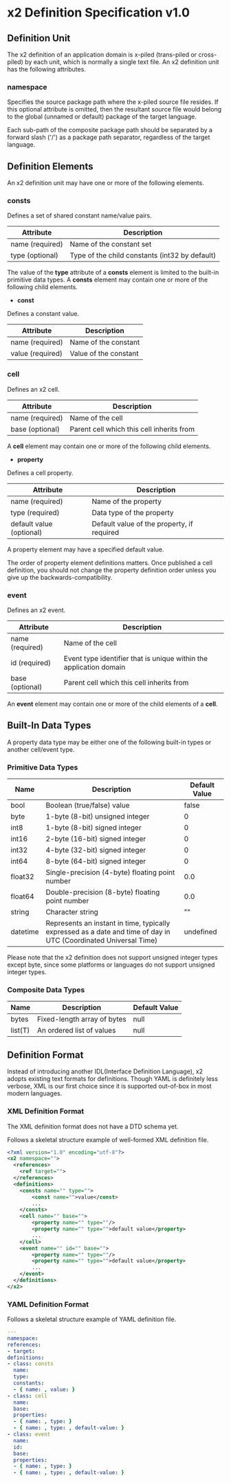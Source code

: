 x2 Definition Specification v1.0
================================

Definition Unit
---------------

The x2 definition of an application domain is x-piled (trans-piled or
cross-piled) by each unit, which is normally a single text file. An x2
definition unit has the following attributes.

### namespace

Specifies the source package path where the x-piled source file resides. If this
optional attribute is omitted, then the resultant source file would belong to
the global (unnamed or default) package of the target language.

Each sub-path of the composite package path should be separated by a forward
slash ('/') as a package path separator, regardless of the target language.

Definition Elements
-------------------

An x2 definition unit may have one or more of the following elements.

### consts

Defines a set of shared constant name/value pairs.

| Attribute       | Description                                    |
|-----------------|------------------------------------------------|
| name (required) | Name of the constant set                       |
| type (optional) | Type of the child constants (int32 by default) |

The value of the **type** attribute of a **consts** element is limited to the
built-in primitive data types.
A **consts** element may contain one or more of the following child elements.

* **const**

Defines a constant value.

| Attribute        | Description           |
|------------------|-----------------------|
| name (required)  | Name of the constant  |
| value (required) | Value of the constant |

### cell

Defines an x2 cell.

| Attribute       | Description                               |
|-----------------|-------------------------------------------|
| name (required) | Name of the cell                          |
| base (optional) | Parent cell which this cell inherits from |

A **cell** element may contain one or more of the following child elements.

* **property**

Defines a cell property.

| Attribute                | Description                                |
|--------------------------|--------------------------------------------|
| name (required)          | Name of the property                       |
| type (required)          | Data type of the property                  |
| default value (optional) | Default value of the property, if required | 

A property element may have a specified default value.

The order of property element definitions matters. Once published a cell
definition, you should not change the property definition order unless you give
up the backwards-compatibility.

### event

Defines an x2 event.

| Attribute       | Description                               |
|-----------------|-------------------------------------------|
| name (required) | Name of the cell                          |
| id (required)   | Event type identifier that is unique within the application domain |
| base (optional) | Parent cell which this cell inherits from |

An **event** element may contain one or more of the child elements of a **cell**.

Built-In Data Types
-------------------

A property data type may be either one of the following built-in types or
another cell/event type.

### Primitive Data Types

| Name     | Description                                     | Default Value |
|----------|-------------------------------------------------|---------------|
| bool     | Boolean (true/false) value                      | false         |
| byte     | 1-byte (8-bit) unsigned integer                 | 0             |
| int8     | 1-byte (8-bit) signed integer                   | 0             |
| int16    | 2-byte (16-bit) signed integer                  | 0             |
| int32    | 4-byte (32-bit) signed integer                  | 0             |
| int64    | 8-byte (64-bit) signed integer                  | 0             |
| float32  | Single-precision (4-byte) floating point number | 0.0           |
| float64  | Double-precision (8-byte) floating point number | 0.0           |
| string   | Character string                                | ""            |
| datetime | Represents an instant in time, typically expressed as a date and time of day in UTC (Coordinated Universal Time) | undefined |

Please note that the x2 definition does not support unsigned integer types
except byte, since some platforms or languages do not support unsigned integer
types.

### Composite Data Types

| Name    | Description                 | Default Value |
|---------|-----------------------------|---------------|
| bytes   | Fixed-length array of bytes | null          |
| list(T) | An ordered list of values   | null          |

Definition Format
-----------------

Instead of introducing another IDL(Interface Definition Language), x2 adopts
existing text formats for definitions. Though YAML is definitely less verbose,
XML is our first choice since it is supported out-of-box in most modern
languages.

### XML Definition Format

The XML definition format does not have a DTD schema yet.

Follows a skeletal structure example of well-formed XML definition file.

```xml
<?xml version="1.0" encoding="utf-8"?>
<x2 namespace="">
  <references>
    <ref target="">
  </references>
  <definitions>
    <consts name="" type="">
        <const name="">value</const>
        ...
    </consts>
    <cell name="" base="">
        <property name="" type=""/>
        <property name="" type="">default value</property>
        ...
    </cell>
    <event name="" id="" base="">
        <property name="" type=""/>
        <property name="" type="">default value</property>
        ...
    </event>
  </definitions>
</x2>
```

### YAML Definition Format

Follows a skeletal structure example of YAML definition file.

```yaml
---
namespace:
references:
- target:
definitions:
- class: consts
  name:
  type:
  constants:
  - { name: , value: }
- class: cell
  name:
  base:
  properties:
  - { name: , type: }
  - { name: , type: , default-value: }
- class: event
  name:
  id:
  base:
  properties:
  - { name: , type: }
  - { name: , type: , default-value: }
```
